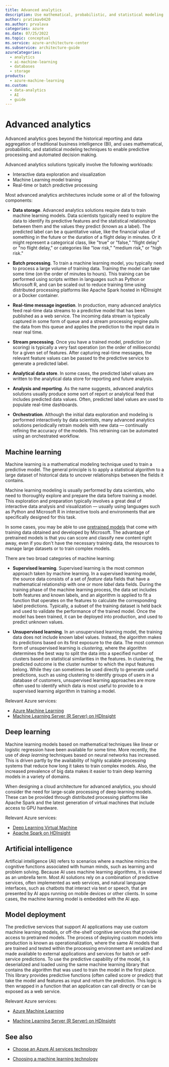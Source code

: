 ```yaml
---
title: Advanced analytics
description: Use mathematical, probabilistic, and statistical modeling techniques to enable predictive processing and automated decision making.
author: pratimav0420
ms.author: prvalava
categories: azure
ms.date: 07/25/2022
ms.topic: conceptual
ms.service: azure-architecture-center
ms.subservice: architecture-guide
azureCategories:
  - analytics
  - ai-machine-learning
  - databases
  - storage
products:
  - azure-machine-learning
ms.custom:
  - data-analytics
  - AI
  - guide
---
```


# Advanced analytics

Advanced analytics goes beyond the historical reporting and data aggregation of traditional business intelligence (BI), and uses mathematical, probabilistic, and statistical modeling techniques to enable predictive processing and automated decision making.

Advanced analytics solutions typically involve the following workloads:

- Interactive data exploration and visualization
- Machine Learning model training
- Real-time or batch predictive processing

Most advanced analytics architectures include some or all of the following components:

- **Data storage**. Advanced analytics solutions require data to train machine learning models. Data scientists typically need to explore the data to identify its predictive features and the statistical relationships between them and the values they predict (known as a label). The predicted label can be a quantitative value, like the financial value of something in the future or the duration of a flight delay in minutes. Or it might represent a categorical class, like "true" or "false," "flight delay" or "no flight delay," or categories like "low risk," "medium risk," or "high risk."

- **Batch processing**. To train a machine learning model, you typically need to process a large volume of training data. Training the model can take some time (on the order of minutes to hours). This training can be performed using scripts written in languages such as Python or Microsoft R, and can be scaled out to reduce training time using distributed processing platforms like Apache Spark hosted in HDInsight or a Docker container.

- **Real-time message ingestion**. In production, many advanced analytics feed real-time data streams to a predictive model that has been published as a web service. The incoming data stream is typically captured in some form of queue and a stream processing engine pulls the data from this queue and applies the prediction to the input data in near real time.

- **Stream processing**. Once you have a trained model, prediction (or scoring) is typically a very fast operation (on the order of milliseconds) for a given set of features. After capturing real-time messages, the relevant feature values can be passed to the predictive service to generate a predicted label.

- **Analytical data store**. In some cases, the predicted label values are written to the analytical data store for reporting and future analysis.

- **Analysis and reporting**. As the name suggests, advanced analytics solutions usually produce some sort of report or analytical feed that includes predicted data values. Often, predicted label values are used to populate real-time dashboards.

- **Orchestration**. Although the initial data exploration and modeling is performed interactively by data scientists, many advanced analytics solutions periodically retrain models with new data &mdash; continually refining the accuracy of the models. This retraining can be automated using an orchestrated workflow.

## Machine learning

Machine learning is a mathematical modeling technique used to train a predictive model. The general principle is to apply a statistical algorithm to a large dataset of historical data to uncover relationships between the fields it contains.

Machine learning modeling is usually performed by data scientists, who need to thoroughly explore and prepare the data before training a model. This exploration and preparation typically involves a great deal of interactive data analysis and visualization &mdash; usually using languages such as Python and Microsoft R in interactive tools and environments that are specifically designed for this task.

In some cases, you may be able to use [pretrained models](/machine-learning-server/install/microsoftml-install-pretrained-models) that come with training data obtained and developed by Microsoft. The advantage of pretrained models is that you can score and classify new content right away, even if you don't have the necessary training data, the resources to manage large datasets or to train complex models.

There are two broad categories of machine learning:

- **Supervised learning**. Supervised learning is the most common approach taken by machine learning. In a supervised learning model, the source data consists of a set of *feature* data fields that have a mathematical relationship with one or more *label* data fields. During the training phase of the machine learning process, the data set includes both features and known labels, and an algorithm is applied to fit a function that operates on the features to calculate the corresponding label predictions. Typically, a subset of the training dataset is held back and used to validate the performance of the trained model. Once the model has been trained, it can be deployed into production, and used to predict unknown values.

- **Unsupervised learning**. In an unsupervised learning model, the training data does not include known label values. Instead, the algorithm makes its predictions based on its first exposure to the data. The most common form of unsupervised learning is *clustering*, where the algorithm determines the best way to split the data into a specified number of clusters based on statistical similarities in the features. In clustering, the predicted outcome is the cluster number to which the input features belong. While they can sometimes be used directly to generate useful predictions, such as using clustering to identify groups of users in a database of customers, unsupervised learning approaches are more often used to identify which data is most useful to provide to a supervised learning algorithm in training a model.

Relevant Azure services:

- [Azure Machine Learning](/azure/machine-learning/)
- [Machine Learning Server (R Server) on HDInsight](https://azure.microsoft.com/services/hdinsight/r-server/#overview)

## Deep learning

Machine learning models based on mathematical techniques like linear or logistic regression have been available for some time. More recently, the use of *deep learning* techniques based on neural networks has increased. This is driven partly by the availability of highly scalable processing systems that reduce how long it takes to train complex models. Also, the increased prevalence of big data makes it easier to train deep learning models in a variety of domains.

When designing a cloud architecture for advanced analytics, you should consider the need for large-scale processing of deep learning models. These can be provided through distributed processing platforms like Apache Spark and the latest generation of virtual machines that include access to GPU hardware.

Relevant Azure services:

- [Deep Learning Virtual Machine](/azure/machine-learning/data-science-virtual-machine/deep-learning-dsvm-overview)
- [Apache Spark on HDInsight](/azure/hdinsight/spark/apache-spark-overview)

## Artificial intelligence

Artificial intelligence (AI) refers to scenarios where a machine mimics the cognitive functions associated with human minds, such as learning and problem solving. Because AI uses machine learning algorithms, it is viewed as an umbrella term. Most AI solutions rely on a combination of predictive services, often implemented as web services, and natural language interfaces, such as chatbots that interact via text or speech, that are presented by AI apps running on mobile devices or other clients. In some cases, the machine learning model is embedded with the AI app.

## Model deployment

The predictive services that support AI applications may use custom machine learning models, or off-the-shelf cognitive services that provide access to pretrained models. The process of deploying custom models into production is known as operationalization, where the same AI models that are trained and tested within the processing environment are serialized and made available to external applications and services for batch or self-service predictions. To use the predictive capability of the model, it is deserialized and loaded using the same machine learning library that contains the algorithm that was used to train the model in the first place. This library provides predictive functions (often called score or predict) that take the model and features as input and return the prediction. This logic is then wrapped in a function that an application can call directly or can be exposed as a web service.

Relevant Azure services:

- [Azure Machine Learning](/azure/machine-learning/)

- [Machine Learning Server (R Server) on HDInsight](https://azure.microsoft.com/services/hdinsight/r-server/#overview)

## See also

- [Choose an Azure AI services technology](../technology-choices/ai-services.md)

- [Choosing a machine learning technology](../../ai-ml/guide/data-science-and-machine-learning.md)
